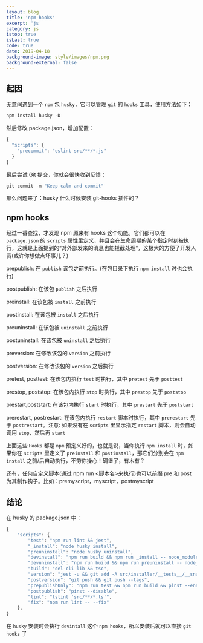 ```yaml
---
layout: blog
title: 'npm-hooks'
excerpt: 'js'
category: js
istop: true
isLast: true
code: true
date: 2019-04-18
background-image: style/images/npm.png
background-external: false
---
```


## 起因

无意间遇到一个 `npm` 包 `husky`，它可以管理 `git` 的 `hooks` 工具，使用方法如下：

```js
npm install husky -D
```

然后修改 package.json，增加配置：

```js
{
  "scripts": {
    "precommit": "eslint src/**/*.js"
  }
}
```

最后尝试 Git 提交，你就会很快收到反馈：

```js
git commit -m "Keep calm and commit"
```

那么问题来了：husky 什么时候安装 git-hooks 插件的？

## npm hooks

经过一番查找，才发现 npm 原来有 hooks 这个功能。它们都可以在 `package.json` 的 `scripts` 属性里定义，并且会在生命周期的某个指定时刻被执行，这就是上面提到的“对外部发来的消息也能拦截处理”，这极大的方便了开发人员(或许你想做点坏事儿？)

prepublish: 在 `publish` 该包之前执行。(在包目录下执行 `npm install` 时也会执行)

postpublish: 在该包 `publish` 之后执行

preinstall: 在该包被 `install` 之前执行

postinstall: 在该包被 `install` 之后执行

preuninstall: 在该包被 `uninstall` 之前执行

postuninstall: 在该包被 `uninstall` 之后执行

preversion: 在修改该包的 `version` 之前执行

postversion: 在修改该包的 `version` 之后执行

pretest, posttest: 在该包内执行 `test` 时执行，其中 `pretest` 先于 `posttest`

prestop, poststop: 在该包内执行 `stop` 时执行，其中 `prestop` 先于 `poststop`

prestart,poststart: 在该包内执行 `start` 时执行，其中 `prestart` 先于 `poststart`

prerestart, postrestart: 在该包内执行 `restart` 脚本时执行，其中 `prerestart` 先于 `postrestart`。注意: 如果没有在 `scripts` 里显示指定 `restart` 脚本，则会自动调用 `stop`，然后再 `start`

上面这些 `Hooks` 都是 `npm` 预定义好的，也就是说，当你执行 `npm install` 时，如果你在 `scripts` 里定义了 `preinstall` 和 `postinstall`，那它们分别会在 `npm install` 之前/后自动执行，不劳你操心！碉堡了，有木有？

还有，任何自定义脚本(通过 npm run <脚本名>来执行)也可以前缀 pre 和 post 为其制作钩子。比如：premyscript，myscript，postmyscript

## 结论

在 husky 的 package.json 中：

```js
{
    "scripts": {
        "test": "npm run lint && jest",
        "_install": "node husky install",
        "preuninstall": "node husky uninstall",
        "devinstall": "npm run build && npm run _install -- node_modules/husky && node scripts/dev-fix-path",
        "devuninstall": "npm run build && npm run preuninstall -- node_modules/husky",
        "build": "del-cli lib && tsc",
        "version": "jest -u && git add -A src/installer/__tests__/__snapshots__",
        "postversion": "git push && git push --tags",
        "prepublishOnly": "npm run test && npm run build && pinst --enable && pkg-ok",
        "postpublish": "pinst --disable",
        "lint": "tslint 'src/**/*.ts'",
        "fix": "npm run lint -- --fix"
    },
}
```

在 `husky` 安装时会执行 `devintall` 这个 `npm hooks`，所以安装后就可以直接 `git hooks` 了
